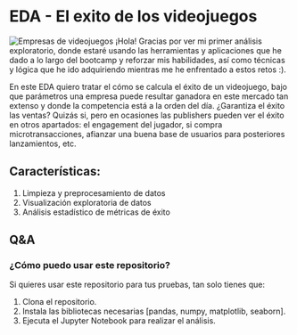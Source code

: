 # EDA - El exito de los videojuegos
![Empresas de videojuegos](https://www.eiurisweb.com/wp-content/uploads/2020/09/gameDevLogos.jpg)
¡Hola! Gracias por ver mi primer análisis exploratorio, donde estaré usando las herramientas y aplicaciones que he dado a lo largo del bootcamp y reforzar mis habilidades, así como técnicas y lógica que he ido adquiriendo mientras me he enfrentado a estos retos :).

En este EDA quiero tratar el cómo se calcula el éxito de un videojuego, bajo que parámetros una empresa puede resultar ganadora en este mercado tan extenso y donde la competencia está a la orden del día. ¿Garantiza el éxito las ventas? Quizás si, pero en ocasiones las publishers pueden ver el éxito en otros apartados: el engagement del jugador, si compra microtransacciones, afianzar una buena base de usuarios para posteriores lanzamientos, etc.

## Características:

1. Limpieza y preprocesamiento de datos
2. Visualización exploratoria de datos
3. Análisis estadístico de métricas de éxito

## Q&A
### ¿Cómo puedo usar este repositorio?
Si quieres usar este repositorio para tus pruebas, tan solo tienes que:

1. Clona el repositorio.
2. Instala las bibliotecas necesarias [pandas, numpy, matplotlib, seaborn].
3. Ejecuta el Jupyter Notebook para realizar el análisis.
